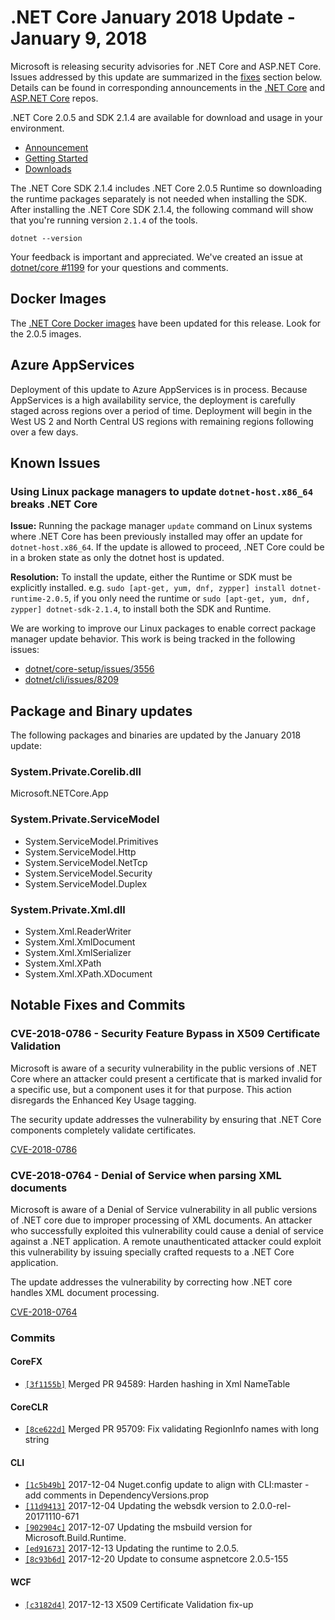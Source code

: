 # .NET Core January 2018 Update - January 9, 2018

Microsoft is releasing security advisories for .NET Core and ASP.NET Core. Issues addressed by this update are summarized in the [fixes](#notable-fixes-and-commits) section below.
Details can be found in corresponding announcements in the [.NET Core](https://github.com/dotnet/announcements/issues?q=is%3Aopen+is%3Aissue+label%3ASecurity) and [ASP.NET Core](https://github.com/aspnet/announcements/issues?q=is%3Aopen+is%3Aissue+label%3ASecurity) repos.

.NET Core 2.0.5 and SDK 2.1.4 are available for download and usage in your environment.

* [Announcement](https://devblogs.microsoft.com/dotnet/net-core-january-2018-update/)
* [Getting Started](https://dotnet.microsoft.com/download)
* [Downloads](https://github.com/dotnet/core/blob/main/release-notes/download-archives/2.0.5-download.md)

The .NET Core SDK 2.1.4 includes .NET Core 2.0.5 Runtime so downloading the runtime packages separately is not needed when installing the SDK. After installing the .NET Core SDK 2.1.4, the following command will show that you're running version `2.1.4` of the tools.

`dotnet --version`

Your feedback is important and appreciated. We've created an issue at [dotnet/core #1199](https://github.com/dotnet/core/issues/1199) for your questions and comments.

## Docker Images

The [.NET Core Docker images](https://hub.docker.com/r/microsoft/dotnet/) have been updated for this release. Look for the 2.0.5 images.

## Azure AppServices

Deployment of this update to Azure AppServices is in process. Because AppServices is a high availability service, the deployment is carefully staged across regions over a period of time. Deployment will begin in the West US 2 and North Central US regions with remaining regions following over a few days.

## Known Issues

### Using Linux package managers to update `dotnet-host.x86_64` breaks .NET Core

**Issue:** Running the package manager `update` command on Linux systems where .NET Core has been previously installed may offer an update for `dotnet-host.x86_64`. If the update is allowed to proceed, .NET Core could be in a broken state as only the dotnet host is updated.

**Resolution:** To install the update, either the Runtime or SDK must be explicitly installed. e.g. `sudo [apt-get, yum, dnf, zypper] install dotnet-runtime-2.0.5`, if you only need the runtime or `sudo [apt-get, yum, dnf, zypper] dotnet-sdk-2.1.4`, to install both the SDK and Runtime.

We are working to improve our Linux packages to enable correct package manager update behavior. This work is being tracked in the following issues:

* [dotnet/core-setup/issues/3556](https://github.com/dotnet/core-setup/issues/3556)
* [dotnet/cli/issues/8209](https://github.com/dotnet/cli/issues/8209)

## Package and Binary updates

The following packages and binaries are updated by the January 2018 update:

### System.Private.Corelib.dll

Microsoft.NETCore.App

### System.Private.ServiceModel

* System.ServiceModel.Primitives
* System.ServiceModel.Http
* System.ServiceModel.NetTcp
* System.ServiceModel.Security
* System.ServiceModel.Duplex

### System.Private.Xml.dll

* System.Xml.ReaderWriter
* System.Xml.XmlDocument
* System.Xml.XmlSerializer
* System.Xml.XPath
* System.Xml.XPath.XDocument

## Notable Fixes and Commits

### CVE-2018-0786 - Security Feature Bypass in X509 Certificate Validation

Microsoft is aware of a security vulnerability in the public versions of .NET Core where an attacker could present a certificate that is marked invalid for a specific use, but a component uses it for that purpose. This action disregards the Enhanced Key Usage tagging.

The security update addresses the vulnerability by ensuring that .NET Core components completely validate certificates.

[CVE-2018-0786](https://github.com/dotnet/announcements/issues/51)

### CVE-2018-0764 - Denial of Service when parsing XML documents

Microsoft is aware of a Denial of Service vulnerability in all public versions of .NET core due to improper processing of XML documents. An attacker who successfully exploited this vulnerability could cause a denial of service against a .NET application. A remote unauthenticated attacker could exploit this vulnerability by issuing specially crafted requests to a .NET Core application.

The update addresses the vulnerability by correcting how .NET core handles XML document processing.

[CVE-2018-0764](https://github.com/dotnet/announcements/issues/52)

### Commits

#### CoreFX

* [`[3f1155b]`](https://github.com/dotnet/corefx/commit/3f1155b) Merged PR 94589: Harden hashing in Xml NameTable

#### CoreCLR

* [`[8ce622d]`](https://github.com/dotnet/coreclr/commit/8ce622d) Merged PR 95709: Fix validating RegionInfo names with long string

#### CLI

* [`[1c5b49b]`](https://github.com/dotnet/cli/commit/1c5b49b) 2017-12-04 Nuget.config update to align with CLI:master - add comments in DependencyVersions.prop
* [`[11d9413]`](https://github.com/dotnet/cli/commit/11d9413) 2017-12-04 Updating the websdk version to 2.0.0-rel-20171110-671
* [`[902904c]`](https://github.com/dotnet/cli/commit/902904c) 2017-12-07 Updating the msbuild version for Microsoft.Build.Runtime.
* [`[ed91673]`](https://github.com/dotnet/cli/commit/ed91673) 2017-12-13 Updating the runtime to 2.0.5.
* [`[8c93b6d]`](https://github.com/dotnet/cli/commit/8c93b6d) 2017-12-20 Update to consume aspnetcore 2.0.5-155

#### WCF

* [`[c3182d4]`](https://github.com/dotnet/wcf/commit/c3182d46f45780e52a393aee30ff48e57dbc53ae) 2017-12-13 X509 Certificate Validation fix-up
